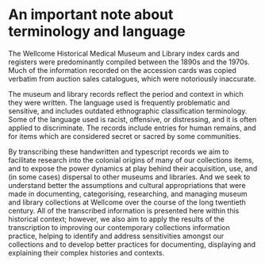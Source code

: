 # An important note about terminology and language

The Wellcome Historical Medical Museum and Library index cards and registers were predominantly compiled between the 1890s and the 1970s. Much of the information recorded on the accession cards was copied verbatim from auction sales catalogues, which were notoriously inaccurate.



The museum and library records reflect the period and context in which they were written. The language used is frequently problematic and sensitive, and includes outdated ethnographic classification terminology. Some of the language used is racist, offensive, or distressing, and it is often applied to discriminate. The records include entries for human remains, and for items which are considered secret or sacred by some communities.



By transcribing these handwritten and typescript records we aim to facilitate research into the colonial origins of many of our collections items, and to expose the power dynamics at play behind their acquisition, use, and (in some cases) dispersal to other museums and libraries. And we seek to understand better the assumptions and cultural appropriations that were made in documenting, categorising, researching, and managing museum and library collections at Wellcome over the course of the long twentieth century. All of the transcribed information is presented here within this historical context; however, we also aim to apply the results of the transcription to improving our contemporary collections information practice, helping to identify and address sensitivities amongst our collections and to develop better practices for documenting, displaying and explaining their complex histories and contexts.
